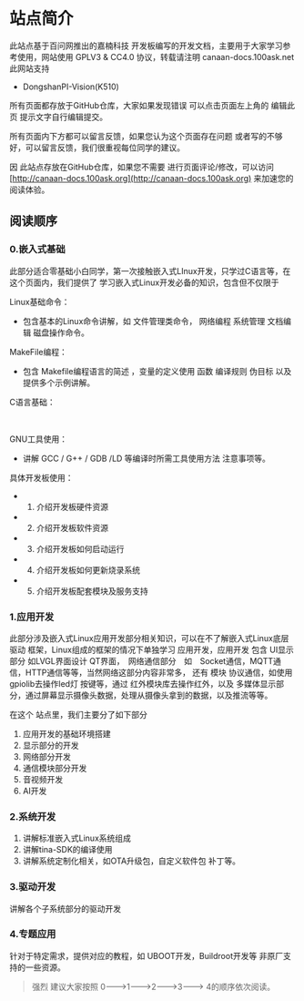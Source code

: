 
# 站点简介
  此站点基于百问网推出的嘉楠科技 开发板编写的开发文档，主要用于大家学习参考使用，网站使用 GPLV3 & CC4.0 协议，转载请注明 canaan-docs.100ask.net
  此网站支持 
  * DongshanPI-Vision(K510)


所有页面都存放于GitHub仓库，大家如果发现错误 可以点击页面左上角的  编辑此页 提示文字自行编辑提交。

所有页面内下方都可以留言反馈，如果您认为这个页面存在问题 或者写的不够好，可以留言反馈，我们很重视每位同学的建议。

因 此站点存放在GitHub仓库，如果您不需要 进行页面评论/修改，可以访问 [http://canaan-docs.100ask.org](http://canaan-docs.100ask.org) 来加速您的阅读体验。

## 阅读顺序
### 0.嵌入式基础

此部分适合零基础小白同学，第一次接触嵌入式LInux开发，只学过C语言等，在这个页面内，我们提供了 学习嵌入式Linux开发必备的知识，包含但不仅限于

Linux基础命令：

* 包含基本的Linux命令讲解，如 文件管理类命令， 网络编程  系统管理  文档编辑  磁盘操作命令。

MakeFile编程：

* 包含 Makefile编程语言的简述 ，变量的定义使用  函数 编译规则 伪目标 以及提供多个示例讲解。

  

C语言基础：

​	

GNU工具使用：

* 讲解 GCC / G++ / GDB /LD 等编译时所需工具使用方法 注意事项等。



具体开发板使用：

* 1. 介绍开发板硬件资源
*   2. 介绍开发板软件资源
*   3. 介绍开发板如何启动运行
*   4. 介绍开发板如何更新烧录系统
*   5. 介绍开发板配套模块及服务支持



### 1.应用开发

此部分涉及嵌入式Linux应用开发部分相关知识，可以在不了解嵌入式Linux底层驱动 框架，Linux组成的框架的情况下单独学习 应用开发，应用开发 包含  UI显示部分 如LVGL界面设计 QT界面，　网络通信部分　如　Socket通信，MQTT通信，HTTP通信等等，当然网络这部分内容非常多， 还有 模块 协议通信，如使用 gpiolib去操作led灯 按键等，通过 红外模块库去操作红外，以及 多媒体显示部分，通过屏幕显示摄像头数据，处理从摄像头拿到的数据，以及推流等等。

在这个 站点里，我们主要分了如下部分

1.  应用开发的基础环境搭建
2. 显示部分的开发
3. 网络部分开发
4. 通信模块部分开发
5. 音视频开发
6. AI开发





### 2.系统开发

1. 讲解标准嵌入式Linux系统组成
2. 讲解tina-SDK的编译使用
3. 讲解系统定制化相关，如OTA升级包，自定义软件包 补丁等。



### 3.驱动开发

讲解各个子系统部分的驱动开发




### 4.专题应用

针对于特定需求，提供对应的教程，如 UBOOT开发，Buildroot开发等 非原厂支持的一些资源。



> 强烈 建议大家按照 0--->1--->2--->3---> 4的顺序依次阅读。  
